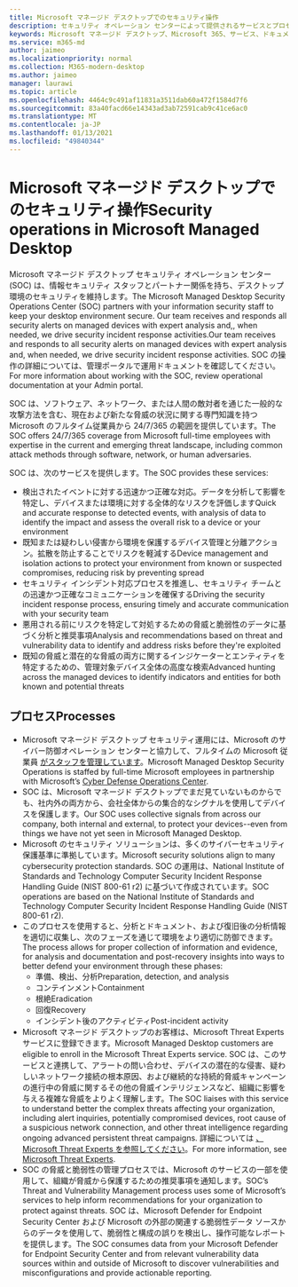 ```yaml
---
title: Microsoft マネージド デスクトップでのセキュリティ操作
description: セキュリティ オペレーション センターによって提供されるサービスとプロセス
keywords: Microsoft マネージド デスクトップ、Microsoft 365、サービス、ドキュメント
ms.service: m365-md
author: jaimeo
ms.localizationpriority: normal
ms.collection: M365-modern-desktop
ms.author: jaimeo
manager: laurawi
ms.topic: article
ms.openlocfilehash: 4464c9c491af11831a3511dab60a472f1584d7f6
ms.sourcegitcommit: 83a40facd66e14343ad3ab72591cab9c41ce6ac0
ms.translationtype: MT
ms.contentlocale: ja-JP
ms.lasthandoff: 01/13/2021
ms.locfileid: "49840344"
---
```

# <a name="security-operations-in-microsoft-managed-desktop"></a><span data-ttu-id="2d905-104">Microsoft マネージド デスクトップでのセキュリティ操作</span><span class="sxs-lookup"><span data-stu-id="2d905-104">Security operations in Microsoft Managed Desktop</span></span>

<span data-ttu-id="2d905-105">Microsoft マネージド デスクトップ セキュリティ オペレーション センター (SOC) は、情報セキュリティ スタッフとパートナー関係を持ち、デスクトップ環境のセキュリティを維持します。</span><span class="sxs-lookup"><span data-stu-id="2d905-105">The Microsoft Managed Desktop Security Operations Center (SOC) partners with your information security staff to keep your desktop environment secure.</span></span> <span data-ttu-id="2d905-106">Our team receives and responds all security alerts on managed devices with expert analysis and,, when needed, we drive security incident response activities.</span><span class="sxs-lookup"><span data-stu-id="2d905-106">Our team receives and responds to all security alerts on managed devices with expert analysis and, when needed, we drive security incident response activities.</span></span> <span data-ttu-id="2d905-107">SOC の操作の詳細については、管理ポータルで運用ドキュメントを確認してください。</span><span class="sxs-lookup"><span data-stu-id="2d905-107">For more information about working with the SOC, review operational documentation at your Admin portal.</span></span>

<span data-ttu-id="2d905-108">SOC は、ソフトウェア、ネットワーク、または人間の敵対者を通じた一般的な攻撃方法を含む、現在および新たな脅威の状況に関する専門知識を持つ Microsoft のフルタイム従業員から 24/7/365 の範囲を提供しています。</span><span class="sxs-lookup"><span data-stu-id="2d905-108">The SOC offers 24/7/365 coverage from Microsoft full-time employees with expertise in the current and emerging threat landscape, including common attack methods through software, network, or human adversaries.</span></span>

<span data-ttu-id="2d905-109">SOC は、次のサービスを提供します。</span><span class="sxs-lookup"><span data-stu-id="2d905-109">The SOC provides these services:</span></span>
- <span data-ttu-id="2d905-110">検出されたイベントに対する迅速かつ正確な対応。データを分析して影響を特定し、デバイスまたは環境に対する全体的なリスクを評価します</span><span class="sxs-lookup"><span data-stu-id="2d905-110">Quick and accurate response to detected events, with analysis of data to identify the impact and assess the overall risk to a device or your environment</span></span>
- <span data-ttu-id="2d905-111">既知または疑わしい侵害から環境を保護するデバイス管理と分離アクション。拡散を防止することでリスクを軽減する</span><span class="sxs-lookup"><span data-stu-id="2d905-111">Device management and isolation actions to protect your environment from known or suspected compromises, reducing risk by preventing spread</span></span>
- <span data-ttu-id="2d905-112">セキュリティ インシデント対応プロセスを推進し、セキュリティ チームとの迅速かつ正確なコミュニケーションを確保する</span><span class="sxs-lookup"><span data-stu-id="2d905-112">Driving the security incident response process, ensuring timely and accurate communication with your security team</span></span>
- <span data-ttu-id="2d905-113">悪用される前にリスクを特定して対処するための脅威と脆弱性のデータに基づく分析と推奨事項</span><span class="sxs-lookup"><span data-stu-id="2d905-113">Analysis and recommendations based on threat and vulnerability data to identify and address risks before they're exploited</span></span>
- <span data-ttu-id="2d905-114">既知の脅威と潜在的な脅威の両方に関するインジケーターとエンティティを特定するための、管理対象デバイス全体の高度な検索</span><span class="sxs-lookup"><span data-stu-id="2d905-114">Advanced hunting across the managed devices to identify indicators and entities for both known and potential threats</span></span>

## <a name="processes"></a><span data-ttu-id="2d905-115">プロセス</span><span class="sxs-lookup"><span data-stu-id="2d905-115">Processes</span></span>

- <span data-ttu-id="2d905-116">Microsoft マネージド デスクトップ セキュリティ運用には、Microsoft のサイバー防御オペレーション センターと協力して、フルタイムの Microsoft 従業員 [がスタッフを管理しています](https://www.microsoft.com/msrc/cdoc)。</span><span class="sxs-lookup"><span data-stu-id="2d905-116">Microsoft Managed Desktop Security Operations is staffed by full-time Microsoft employees in partnership with Microsoft’s [Cyber Defense Operations Center](https://www.microsoft.com/msrc/cdoc).</span></span> 
- <span data-ttu-id="2d905-117">SOC は、Microsoft マネージド デスクトップでまだ見ていないものからでも、社内外の両方から、会社全体からの集合的なシグナルを使用してデバイスを保護します。</span><span class="sxs-lookup"><span data-stu-id="2d905-117">Our SOC uses collective signals from across our company, both internal and external, to protect your devices--even from things we have not yet seen in Microsoft Managed Desktop.</span></span>
- <span data-ttu-id="2d905-118">Microsoft のセキュリティ ソリューションは、多くのサイバーセキュリティ保護基準に準拠しています。</span><span class="sxs-lookup"><span data-stu-id="2d905-118">Microsoft security solutions align to many cybersecurity protection standards.</span></span> <span data-ttu-id="2d905-119">SOC の運用は、National Institute of Standards and Technology Computer Security Incident Response Handling Guide (NIST 800-61 r2) に基づいて作成されています。</span><span class="sxs-lookup"><span data-stu-id="2d905-119">SOC operations are based on the National Institute of Standards and Technology Computer Security Incident Response Handling Guide (NIST 800-61 r2).</span></span>
- <span data-ttu-id="2d905-120">このプロセスを使用すると、分析とドキュメント、および復旧後の分析情報を適切に収集し、次のフェーズを通じて環境をより適切に防御できます。</span><span class="sxs-lookup"><span data-stu-id="2d905-120">The process allows for proper collection of information and evidence, for analysis and documentation and post-recovery insights into ways to better defend your environment through these phases:</span></span>
    - <span data-ttu-id="2d905-121">準備、検出、分析</span><span class="sxs-lookup"><span data-stu-id="2d905-121">Preparation, detection, and analysis</span></span>
    - <span data-ttu-id="2d905-122">コンテインメント</span><span class="sxs-lookup"><span data-stu-id="2d905-122">Containment</span></span>
    - <span data-ttu-id="2d905-123">根絶</span><span class="sxs-lookup"><span data-stu-id="2d905-123">Eradication</span></span>
    - <span data-ttu-id="2d905-124">回復</span><span class="sxs-lookup"><span data-stu-id="2d905-124">Recovery</span></span>
    - <span data-ttu-id="2d905-125">インシデント後のアクティビティ</span><span class="sxs-lookup"><span data-stu-id="2d905-125">Post-incident activity</span></span>
- <span data-ttu-id="2d905-126">Microsoft マネージド デスクトップのお客様は、Microsoft Threat Experts サービスに登録できます。</span><span class="sxs-lookup"><span data-stu-id="2d905-126">Microsoft Managed Desktop customers are eligible to enroll in the Microsoft Threat Experts service.</span></span> <span data-ttu-id="2d905-127">SOC は、このサービスと連携して、アラートの問い合わせ、デバイスの潜在的な侵害、疑わしいネットワーク接続の根本原因、および継続的な持続的脅威キャンペーンの進行中の脅威に関するその他の脅威インテリジェンスなど、組織に影響を与える複雑な脅威をよりよく理解します。</span><span class="sxs-lookup"><span data-stu-id="2d905-127">The SOC liaises with this service to understand better the complex threats affecting your organization, including alert inquiries, potentially compromised devices, root cause of a suspicious network connection, and other threat intelligence regarding ongoing advanced persistent threat campaigns.</span></span> <span data-ttu-id="2d905-128">詳細については [、Microsoft Threat Experts を参照してください](https://docs.microsoft.com/windows/security/threat-protection/microsoft-defender-atp/microsoft-threat-experts)。</span><span class="sxs-lookup"><span data-stu-id="2d905-128">For more information, see [Microsoft Threat Experts](https://docs.microsoft.com/windows/security/threat-protection/microsoft-defender-atp/microsoft-threat-experts).</span></span>
- <span data-ttu-id="2d905-129">SOC の脅威と脆弱性の管理プロセスでは、Microsoft のサービスの一部を使用して、組織が脅威から保護するための推奨事項を通知します。</span><span class="sxs-lookup"><span data-stu-id="2d905-129">SOC’s Threat and Vulnerability Management process uses some of Microsoft’s services to help inform recommendations for your organization to protect against threats.</span></span> <span data-ttu-id="2d905-130">SOC は、Microsoft Defender for Endpoint Security Center および Microsoft の外部の関連する脆弱性データ ソースからのデータを使用して、脆弱性と構成の誤りを検出し、操作可能なレポートを提供します。</span><span class="sxs-lookup"><span data-stu-id="2d905-130">The SOC consumes data from your Microsoft Defender for Endpoint Security Center and from relevant vulnerability data sources within and outside of Microsoft to discover vulnerabilities and misconfigurations and provide actionable reporting.</span></span>
